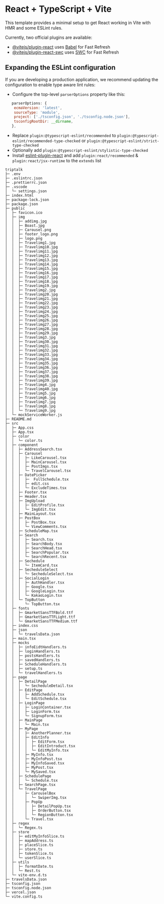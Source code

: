 # React + TypeScript + Vite

This template provides a minimal setup to get React working in Vite with HMR and some ESLint rules.

Currently, two official plugins are available:

- [@vitejs/plugin-react](https://github.com/vitejs/vite-plugin-react/blob/main/packages/plugin-react/README.md) uses [Babel](https://babeljs.io/) for Fast Refresh
- [@vitejs/plugin-react-swc](https://github.com/vitejs/vite-plugin-react-swc) uses [SWC](https://swc.rs/) for Fast Refresh

## Expanding the ESLint configuration

If you are developing a production application, we recommend updating the configuration to enable type aware lint rules:

- Configure the top-level `parserOptions` property like this:

```js
   parserOptions: {
    ecmaVersion: 'latest',
    sourceType: 'module',
    project: ['./tsconfig.json', './tsconfig.node.json'],
    tsconfigRootDir: __dirname,
   },
```

- Replace `plugin:@typescript-eslint/recommended` to `plugin:@typescript-eslint/recommended-type-checked` or `plugin:@typescript-eslint/strict-type-checked`
- Optionally add `plugin:@typescript-eslint/stylistic-type-checked`
- Install [eslint-plugin-react](https://github.com/jsx-eslint/eslint-plugin-react) and add `plugin:react/recommended` & `plugin:react/jsx-runtime` to the `extends` list

```
triptalk
├─ .env
├─ .eslintrc.json
├─ .prettierrc.json
├─ .vscode
│  └─ settings.json
├─ index.html
├─ package-lock.json
├─ package.json
├─ public
│  ├─ favicon.ico
│  ├─ img
│  │  ├─ addimg.jpg
│  │  ├─ Boast.jpg
│  │  ├─ Carousel.png
│  │  ├─ footer_logo.png
│  │  ├─ logo.png
│  │  ├─ Travelimg1.jpg
│  │  ├─ Travelimg10.jpg
│  │  ├─ Travelimg11.jpg
│  │  ├─ Travelimg12.jpg
│  │  ├─ Travelimg13.jpg
│  │  ├─ Travelimg14.jpg
│  │  ├─ Travelimg15.jpg
│  │  ├─ Travelimg16.jpg
│  │  ├─ Travelimg17.jpg
│  │  ├─ Travelimg18.jpg
│  │  ├─ Travelimg19.jpg
│  │  ├─ Travelimg2.jpg
│  │  ├─ Travelimg20.jpg
│  │  ├─ Travelimg21.jpg
│  │  ├─ Travelimg22.jpg
│  │  ├─ Travelimg23.jpg
│  │  ├─ Travelimg24.jpg
│  │  ├─ Travelimg25.jpg
│  │  ├─ Travelimg26.jpg
│  │  ├─ Travelimg27.jpg
│  │  ├─ Travelimg28.jpg
│  │  ├─ Travelimg29.jpg
│  │  ├─ Travelimg3.jpg
│  │  ├─ Travelimg30.jpg
│  │  ├─ Travelimg31.jpg
│  │  ├─ Travelimg32.jpg
│  │  ├─ Travelimg33.jpg
│  │  ├─ Travelimg34.jpg
│  │  ├─ Travelimg35.jpg
│  │  ├─ Travelimg36.jpg
│  │  ├─ Travelimg37.jpg
│  │  ├─ Travelimg38.jpg
│  │  ├─ Travelimg39.jpg
│  │  ├─ Travelimg4.jpg
│  │  ├─ Travelimg40.jpg
│  │  ├─ Travelimg5.jpg
│  │  ├─ Travelimg6.jpg
│  │  ├─ Travelimg7.jpg
│  │  ├─ Travelimg8.jpg
│  │  └─ Travelimg9.jpg
│  └─ mockServiceWorker.js
├─ README.md
├─ src
│  ├─ App.css
│  ├─ App.tsx
│  ├─ color
│  │  └─ color.ts
│  ├─ component
│  │  ├─ AddressSearch.tsx
│  │  ├─ Carousel
│  │  │  ├─ LikeCarousel.tsx
│  │  │  ├─ MainCarousel.tsx
│  │  │  ├─ PostImgs.tsx
│  │  │  └─ TravelCarousel.tsx
│  │  ├─ DatePicker
│  │  │  ├─  FullSchedule.tsx
│  │  │  ├─ edit.css
│  │  │  └─ ExcludeTimes.tsx
│  │  ├─ Footer.tsx
│  │  ├─ Header.tsx
│  │  ├─ ImgUpload
│  │  │  ├─ EditProfile.tsx
│  │  │  └─ ImgEdit.tsx
│  │  ├─ MainLayout.tsx
│  │  ├─ PostBox
│  │  │  ├─ PostBox.tsx
│  │  │  └─ ViewComments.tsx
│  │  ├─ ScheduleMap.tsx
│  │  ├─ Search
│  │  │  ├─ Search.tsx
│  │  │  ├─ SearchBody.tsx
│  │  │  ├─ SearchHead.tsx
│  │  │  ├─ SearchPopular.tsx
│  │  │  └─ SearchRecent.tsx
│  │  ├─ Sechedule
│  │  │  └─ ItemCard.tsx
│  │  ├─ SecheduleSelect
│  │  │  └─ SecheduleSelect.tsx
│  │  ├─ SocialLogin
│  │  │  ├─ AuthHandler.tsx
│  │  │  ├─ Google.tsx
│  │  │  ├─ GoogleLogin.tsx
│  │  │  └─ KakaoLogin.tsx
│  │  └─ TopButton
│  │     └─ TopButton.tsx
│  ├─ fonts
│  │  ├─ GmarketSansTTFBold.ttf
│  │  ├─ GmarketSansTTFLight.ttf
│  │  └─ GmarketSansTTFMedium.ttf
│  ├─ index.css
│  ├─ json
│  │  └─ travelsData.json
│  ├─ main.tsx
│  ├─ mocks
│  │  ├─ infoEidtHandlers.ts
│  │  ├─ loginHandlers.ts
│  │  ├─ postsHandlers.ts
│  │  ├─ savedHandlers.ts
│  │  ├─ ScheduleHandlers.ts
│  │  ├─ setup.ts
│  │  └─ travelHandlers.ts
│  ├─ page
│  │  ├─ DetailPage
│  │  │  └─ SecheduleDetail.tsx
│  │  ├─ EditPage
│  │  │  ├─ AddSchedule.tsx
│  │  │  └─ EditSchedule.tsx
│  │  ├─ LoginPage
│  │  │  ├─ LoginContainer.tsx
│  │  │  ├─ LoginForm.tsx
│  │  │  └─ SignupForm.tsx
│  │  ├─ MainPage
│  │  │  └─ Main.tsx
│  │  ├─ MyPage
│  │  │  ├─ AnotherPlanner.tsx
│  │  │  ├─ EditInfo
│  │  │  │  ├─ EditForm.tsx
│  │  │  │  ├─ EditIntroduct.tsx
│  │  │  │  └─ EditMyInfo.tsx
│  │  │  ├─ MyInfo.tsx
│  │  │  ├─ MyInfoPost.tsx
│  │  │  ├─ MyInfoSaved.tsx
│  │  │  ├─ MyPost.tsx
│  │  │  └─ MySaved.tsx
│  │  ├─ SchedulePage
│  │  │  └─ Schedule.tsx
│  │  ├─ SearchPage.tsx
│  │  └─ TravelPage
│  │     ├─ CarouselBox
│  │     │  └─ SwiperImg.tsx
│  │     ├─ PopUp
│  │     │  ├─ DetailPopUp.tsx
│  │     │  ├─ OrderButton.tsx
│  │     │  └─ RegionButton.tsx
│  │     └─ Travel.tsx
│  ├─ regex
│  │  └─ Regex.ts
│  ├─ store
│  │  ├─ editMyInfoSlice.ts
│  │  ├─ mapAddress.ts
│  │  ├─ placeSlice.ts
│  │  ├─ store.ts
│  │  ├─ tokenSlice.ts
│  │  └─ userSlice.ts
│  ├─ utils
│  │  ├─ formatDate.ts
│  │  └─ Rest.ts
│  └─ vite-env.d.ts
├─ travelsData.json
├─ tsconfig.json
├─ tsconfig.node.json
├─ vercel.json
└─ vite.config.ts

```
